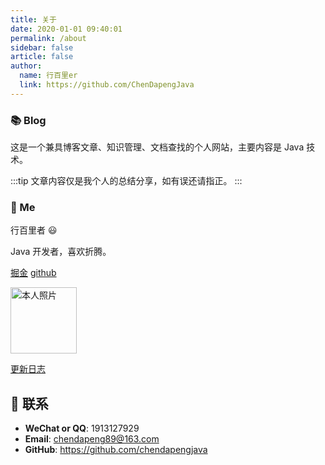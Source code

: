 ```yaml
---
title: 关于
date: 2020-01-01 09:40:01
permalink: /about
sidebar: false
article: false
author: 
  name: 行百里er
  link: https://github.com/ChenDapengJava
---
```


### 📚 Blog

这是一个兼具博客文章、知识管理、文档查找的个人网站，主要内容是 Java 技术。

:::tip
文章内容仅是我个人的总结分享，如有误还请指正。
:::


### 🐼 Me

行百里者 😃

Java 开发者，喜欢折腾。

[掘金](https://juejin.cn/user/729731453429159)   [github](https://github.com/chendapengjava)

<img src='https://chendapeng.cn/images/about/avatar.jpg' alt='本人照片' style="width:106px;">

[更新日志](https://github.com/ChenDapengJava/chendapeng-blog/commits/master)


## :email: 联系

- **WeChat or QQ**: <a :href="qqUrl" class='qq'>1913127929</a>
- **Email**:  <a href="mailto:chendapeng89@163.com">chendapeng89@163.com</a>
- **GitHub**: <https://github.com/chendapengjava>


<script>
  export default {
    data(){
      return {
        qqUrl: 'tencent://message/?uin=1913127929&Site=&Menu=yes' 
      }
    },
    mounted(){
      const flag =  navigator.userAgent.match(/(phone|pad|pod|iPhone|iPod|ios|iPad|Android|Mobile|BlackBerry|IEMobile|MQQBrowser|JUC|Fennec|wOSBrowser|BrowserNG|WebOS|Symbian|Windows Phone)/i);
      if(flag){
        this.qqUrl = 'mqqwpa://im/chat?chat_type=wpa&uin=1913127929&version=1&src_type=web&web_src=oicqzone.com'
      }
    }
  }
</script>         
